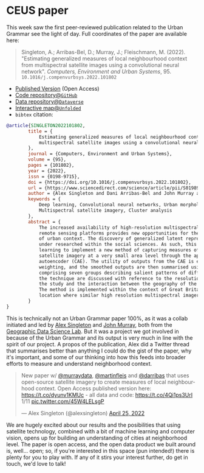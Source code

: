 ```{post} April 25, 2022
```

# CEUS paper

This week saw the first peer-reviewed publication related to the Urban Grammar
see the light of day. Full coordinates of the paper are available here:

> Singleton, A.; Arribas-Bel, D.; Murray, J.; Fleischmann, M. (2022). "Estimating generalized measures of local neighbourhood context from multispectral satellite images using a convolutional neural network". *Computers, Environment and Urban Systems*, 95. `10.1016/j.compenvurbsys.2022.101802`

* [Published Version](https://www.sciencedirect.com/science/article/pii/S0198971522000461) (Open Access)
* [Code repository@`GitHub`](https://github.com/GDSL-UL/sat_cnn)
* [Data repository@`Dataverse`](https://dataverse.harvard.edu/dataverse/sat_cnn)
* [Interactive map@`Unfolded`](https://studio.unfolded.ai/public/c40f0a5b-a1f8-48af-8b7d-7c258942cf0d)
* `bibtex` citation:

```bibtex
@article{SINGLETON2022101802,
        title = {
            Estimating generalized measures of local neighbourhood context from
            multispectral satellite images using a convolutional neural network
        },
        journal = {Computers, Environment and Urban Systems},
        volume = {95},
        pages = {101802},
        year = {2022},
        issn = {0198-9715},
        doi = {https://doi.org/10.1016/j.compenvurbsys.2022.101802},
        url = {https://www.sciencedirect.com/science/article/pii/S0198971522000461},
        author = {Alex Singleton and Dani Arribas-Bel and John Murray and Martin Fleischmann},
        keywords = {
            Deep learning, Convolutional neural networks, Urban morphology,
            Multispectral satellite imagery, Cluster analysis
        },
        abstract = {
            The increased availability of high-resolution multispectral imagery captured by
            remote sensing platforms provides new opportunities for the characterisation and differentiation
            of urban context. The discovery of generalized latent representations from such data are however
            under researched within the social sciences. As such, this paper exploits advances in machine
            learning to implement a new method of capturing measures of urban context from multispectral
            satellite imagery at a very small area level through the application of a convolutional
            autoencoder (CAE). The utility of outputs from the CAE is enhanced through the application of spatial
            weighting, and the smoothed outputs are then summarised using cluster analysis to generate a typology
            comprising seven groups describing salient patterns of differentiated urban context. The limits of
            the technique are discussed with reference to the resolution of the satellite data utilised within
            the study and the interaction between the geography of the input data and the learned structure.
            The method is implemented within the context of Great Britain, however, is applicable to any
            location where similar high resolution multispectral imagery are available.
        }
}
```

This is technically not an Urban Grammar paper 100%, as
it was a collab initiated and led by [Alex Singleton](https://www.alex-singleton.com/) and
[John Murray](https://uk.linkedin.com/in/murraydata), both from the
[Geographic Data Science Lab](https://www.liverpool.ac.uk/geographic-data-science/).
But it was a project we got involved in because of the Urban Grammar and its
output is very much in line with the spirit of our project.
A propos of the publication, Alex did a Twitter thread that summarises better
than anything I could do the gist of the paper, why it's important, and some
of our thinking into how this feeds into broader efforts to measure and
understand neighborhood context.

<blockquote class="twitter-tweet"><p lang="en" dir="ltr">New paper w/ <a href="https://twitter.com/MurrayData?ref_src=twsrc%5Etfw">@murraydata</a>, <a href="https://twitter.com/martinfleis?ref_src=twsrc%5Etfw">@martinfleis</a> and <a href="https://twitter.com/darribas?ref_src=twsrc%5Etfw">@darribas</a> that uses open-source satellite imagery to create measures of local neighbourhood context. Open Access published version here: <a href="https://t.co/dyunv1KMUc">https://t.co/dyunv1KMUc</a> - all data and code: <a href="https://t.co/4Qi1ps3UrI">https://t.co/4Qi1ps3UrI</a> 1/11 <a href="https://t.co/45W4LELsgP">pic.twitter.com/45W4LELsgP</a></p>&mdash; Alex Singleton (@alexsingleton) <a href="https://twitter.com/alexsingleton/status/1518537575778168833?ref_src=twsrc%5Etfw">April 25, 2022</a></blockquote> <script async src="https://platform.twitter.com/widgets.js" charset="utf-8"></script> 

We are hugely excited about our results and the posibilities that using
satellite technology, combined with a bit of machine learning and computer
vision, opens up for building an understanding of cities at neighborhood
level. The paper is open access, and the open data product we built around is,
well... open; so, if you're interested in this space (pun intended!) there is
plenty for you to play with. If any of it stirs your interest further, do get
in touch, we'd love to talk!

